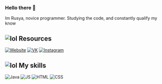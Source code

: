 ### Hello there 👋
Im Rusya, novice programmer. Studying the code, and constantly qualify my know



## ![lol](https://img.icons8.com/material-outlined/24/000000/info.png) Resources
  [![Website](https://rf0x3d.su/maybe_assets/globe_outline_28.svg)](https://rusyaaaa.github.io/)
  [![VK](https://img.icons8.com/ios/50/000000/vk-com.png)](https://vk.com/somanyclever)
  [![Instagram](https://rf0x3d.su/maybe_assets/story_outline_28.svg)](https://www.instagram.com/somanyclever/)



## ![lol](https://img.icons8.com/ios/50/000000/communication-skill.png) My skills
![Java](https://img.icons8.com/ios/50/000000/java-coffee-cup-logo--v1.png)
![JS](https://img.icons8.com/ios/50/000000/js.png)
![HTML](https://img.icons8.com/ios/50/000000/html.png)
![CSS](https://img.icons8.com/ios/50/000000/css.png")
